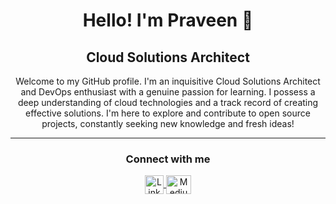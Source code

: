 <h1 align="center">Hello! I'm Praveen 👋</h1>
<h2 align="center">Cloud Solutions Architect</h2>

<p align="center">Welcome to my GitHub profile. I'm an inquisitive Cloud Solutions Architect and DevOps enthusiast with a genuine passion for learning. I possess a deep understanding of cloud technologies and a track record of creating effective solutions. I'm here to explore and contribute to open source projects, constantly seeking new knowledge and fresh ideas!</p>

<hr>

<h3 align="center">Connect with me</h3>
<p align="center">
  <a href="https://linkedin.com/in/prvnmali" target="_blank">
    <img align="center" src="https://raw.githubusercontent.com/rahuldkjain/github-profile-readme-generator/master/src/images/icons/Social/linked-in-alt.svg" alt="LinkedIn" height="30" width="30" />
  </a>
  <a href="https://medium.com/@praveenmali" target="_blank" rel="noopener">
    <img align="center" src="https://cdn.jsdelivr.net/npm/simple-icons@3.0.1/icons/medium.svg" alt="Medium" height="30" width="40" />
  </a>
</p>
